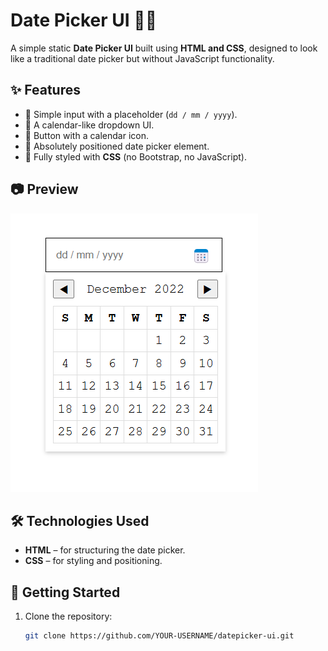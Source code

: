 # Date Picker UI 🎨📅

A simple static **Date Picker UI** built using **HTML and CSS**, designed to look like a traditional date picker but without JavaScript functionality.

## ✨ Features
- 📌 Simple input with a placeholder (`dd / mm / yyyy`).
- 📅 A calendar-like dropdown UI.
- 🔘 Button with a calendar icon.
- 🎯 Absolutely positioned date picker element.
- 🎨 Fully styled with **CSS** (no Bootstrap, no JavaScript).

## 📷 Preview
![Date Picker UI](datepickerui.png)  


## 🛠️ Technologies Used
- **HTML** – for structuring the date picker.
- **CSS** – for styling and positioning.

## 🚀 Getting Started
1. Clone the repository:
   ```sh
   git clone https://github.com/YOUR-USERNAME/datepicker-ui.git

